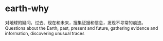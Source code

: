# earth-why
对地球的疑问，过去、现在和未来，搜集证据和信息，发现不寻常的痕迹。Questions about the Earth, past, present and future, gathering evidence and information, discovering unusual traces
